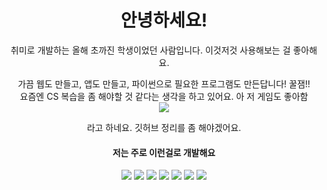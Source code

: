 <div align=center>
  <h1> 안녕하세요!</h1>
  <p>취미로 개발하는 올해 초까진 학생이었던 사람입니다. 이것저것 사용해보는 걸 좋아해요.</p>
  가끔 웹도 만들고, 앱도 만들고, 파이썬으로 필요한 프로그램도 만든답니다! 꿀잼!!</br>
  요즘엔 CS 복습을 좀 해야할 것 같다는 생각을 하고 있어요. 아 저 게임도 좋아함</br>
  
  <img src="https://github-readme-stats.vercel.app/api/top-langs/?username=chocopic"/>
  <p>라고 하네요. 깃허브 정리를 좀 해야겠어요.</p>
</div>
<div align=center>
  <div>
    <h4>저는 주로 이런걸로 개발해요</h4>
    <img src="https://img.shields.io/badge/Android-3DDC84?style=flat-square&logo=Android&logoColor=ffffff"/>
    <img src="https://img.shields.io/badge/React-61DAFB?style=flat-square&logo=React&logoColor=000000"/>
    <img src="https://img.shields.io/badge/Python-3776AB?style=flat-square&logo=Python&logoColor=ffffff"/>
    <img src="https://img.shields.io/badge/Java-333333?style=flat-square&logo=Java&logoColor=000000"/>
    <img src="https://img.shields.io/badge/MySQL-4479A1?style=flat-square&logo=MySQL&logoColor=ffffff"/>
    <img src="https://img.shields.io/badge/SQLite-003B57?style=flat-square&logo=SQLite&logoColor=ffffff"/>
    <img src="https://img.shields.io/badge/MongoDB-47A248?style=flat-square&logo=MongoDB&logoColor=ffffff"/>
  </div>
</div>

<!--
**ChocoPic/chocopic** is a ✨ _special_ ✨ repository because its `README.md` (this file) appears on your GitHub profile.

Here are some ideas to get you started:

- 🔭 I’m currently working on ...
- 🌱 I’m currently learning ...
- 👯 I’m looking to collaborate on ...
- 🤔 I’m looking for help with ...
- 💬 Ask me about ...
- 📫 How to reach me: ...
- 😄 Pronouns: ...
- ⚡ Fun fact: ...
-->
